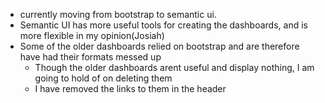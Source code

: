 - currently moving from bootstrap to semantic ui.
- Semantic UI has more useful tools for creating the dashboards, and is more flexible in my opinion(Josiah)
- Some of the older dashboards relied on bootstrap and are therefore have had their formats messed up
    - Though the older dashboards arent useful and display nothing, I am going to hold of on deleting them
    - I have removed the links to them in the header 